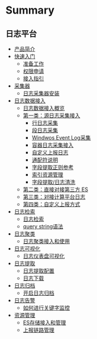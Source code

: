 # Summary

## 日志平台
* [产品简介](产品白皮书/intro/README.md)
* [快速入门]()
   * [准备工作](产品白皮书/quickstart/prepare.md)
   * [权限申请](产品白皮书/quickstart/perm.md)
   * [接入指引](产品白皮书/quickstart/guideline_log.md)
* [采集器]()
    * [日志采集器安装](产品白皮书/collectors/bkunifylogbeat.md)
* [日志数据接入]()
    * [日志数据接入概览](产品白皮书/integrations-logs/logs_overview.md)
    * [第一类：源日志采集接入]()
        * [行日志采集](产品白皮书/integrations-logs/simple_log_collection.md)
        * [段日志采集](产品白皮书/integrations-logs/fullregex_log_collection.md)
        * [Windwos Event Log采集](产品白皮书/integrations-logs/win_event_log_collection.md)
        * [容器日志采集接入](产品白皮书/integrations-logs/container_log_collection.md)
        * [自定义上报日志](产品白皮书/integrations-logs/push_log_collection.md)
        * [通配符说明](产品白皮书/integrations-logs/wildcard.md)
        * [字段提取正则参考](产品白皮书/integrations-logs/regex_example.md)
        * [索引资源管理](产品白皮书/integrations-logs/es_index_management.md)  
        * [字段提取/日志清洗](产品白皮书/integrations-logs/log_simple_format.md)
    * [第二类：直接对接第三方 ES ](产品白皮书/integrations-logs/third_es.md)
    * [第三类：对接计算平台日志](产品白皮书/integrations-logs/bkdata.md)
    * [第四类：自定义上报方式](产品白皮书/integrations-logs/custom_log_push.md)
* [日志检索]()
    * [日志检索](产品白皮书/data-visualization/query_log.md)
    * [query string语法](产品白皮书/data-visualization/query_string.md)
* [日志聚类]()
    * [日志聚类接入和使用](产品白皮书/data-visualization/log_reduce.md)
* [日志可视化]()
    * [日志仪表盘可视化](产品白皮书/data-visualization/log_dashboard.md) 
* [日志提取]()
    * [日志提取配置](产品白皮书/tools/log_download_manage.md)
    * [日志下载](产品白皮书/tools/log_download.md)
* [日志归档]()
    * [开启日志归档](产品白皮书/tools/log_archive.md) 
* [日志告警]()
    * [如何进行关键字监控](产品白皮书/alarm-configurations/keyword_monitor.md)
* [资源管理]()
    * [ES存储接入和管理](产品白皮书/resource-management/es_management.md)
    * [上报链路管理](产品白皮书/resource-management/data_link_management.md)



